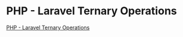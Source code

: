 # PHP - Laravel Ternary Operations
[PHP - Laravel Ternary Operations](https://aiwithcloud.com/2022/09/19/php___laravel_ternary_operations/)